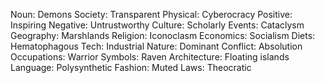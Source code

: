 Noun: Demons
Society: Transparent
Physical: Cyberocracy
Positive: Inspiring
Negative: Untrustworthy
Culture: Scholarly
Events: Cataclysm
Geography: Marshlands
Religion: Iconoclasm
Economics: Socialism
Diets: Hematophagous
Tech: Industrial
Nature: Dominant
Conflict: Absolution
Occupations: Warrior
Symbols: Raven
Architecture: Floating islands
Language: Polysynthetic
Fashion: Muted
Laws: Theocratic